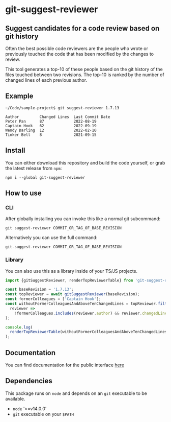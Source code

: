 # git-suggest-reviewer

## Suggest candidates for a code review based on git history

Often the best possible code reviewers are the people who wrote or previously
touched the code that has been modified by the changes to review.

This tool generates a top-10 of these people based on the git history of the
files touched between two revisions. The top-10 is ranked by the number of
changed lines of each previous author.

## Example

```
~/Code/sample-project$ git suggest-reviewer 1.7.13

Author         Changed Lines  Last Commit Date
Peter Pan      87             2022-08-19
Captain Hook   62             2022-09-19
Wendy Darling  12             2022-02-10
Tinker Bell    8              2021-09-15
```

## Install

You can either download this repository and build the code yourself, or grab the
latest release from `npm`:

```
npm i --global git-suggest-reviewer
```

## How to use

### CLI

After globally installing you can invoke this like a normal git subcommand:

```
git suggest-reviewer COMMIT_OR_TAG_OF_BASE_REVISION
```

Alternatively you can use the full command:

```
git-suggest-reviewer COMMIT_OR_TAG_OF_BASE_REVISION
```

### Library

You can also use this as a library inside of your TS/JS projects.

```ts
import {gitSuggestReviewer, renderTopReviewerTable} from 'git-suggest-reviewer';

const baseRevision = '1.7.13';
const topReviewer = await gitSuggestReviewer(baseRevision);
const formerColleagues = ['Captain Hook'];
const withoutFormerColleaguesAndAboveTenChangedLines = topReviewer.filter(
  reviewer =>
    !formerColleagues.includes(reviewer.author) && reviewer.changedLines > 10
);

console.log(
  renderTopReviewerTable(withoutFormerColleaguesAndAboveTenChangedLines)
);
```

## Documentation

You can find documentation for the public interface [here](https://ccntrq.github.io/git-suggest-reviewer/)

## Dependencies

This package runs on `node` and depends on an `git` executable to be available.

- `node` '>=v14.0.0'
- `git` executable on your `$PATH`
